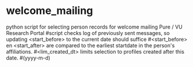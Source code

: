 # welcome_mailing
python script for selecting person records for welcome mailing Pure / VU Research Portal
#script checks log of previously sent messages, so updating <start_before> to the current date should suffice
#<start_before> en <start_after> are compared to the earliest startdate in the person's affiliations.
#<lim_created_dt> limits selection to profiles created after this date.
#(yyyy-m-d)
